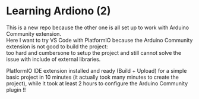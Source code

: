 # Learning Ardiono (2)

This is a new repo because the other one is all set up to work with Arduino Community extension.  
Here I want to try VS Code with PlatformIO because the Arduino Community extension is not good to build the project:  
too hard and cumbersone to setup the project and still cannot solve the issue with include of external libraries.    
  
PlatformIO IDE extension installed and ready (Build + Upload) for a simple basic project in 10 minutes (it actually took many minutes to create the project), while it took at least 2 hours to configure the Arduino Community plugin !!  
  

